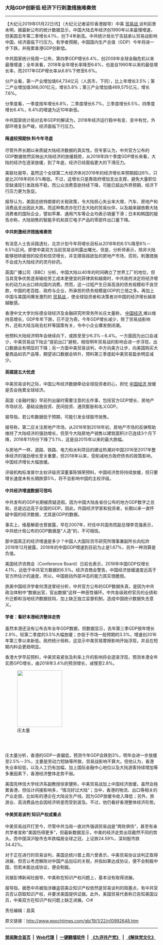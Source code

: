 ### 大陆GDP创新低 经济下行刺激措施难奏效
------------------------

<p>
 【大纪元2019年01月22日讯】（大纪元记者梁珍香港报导）中美
 <a href="http://www.epochtimes.com/gb/tag/%E8%B4%B8%E6%98%93%E6%88%98.html">
  贸易战
 </a>
 谈判前景未明，据最新公布的统计数据显示，中国大陆去年经济创1990年以来最慢增速，但美国去年第二季增长4.1%，创下4年新高。中共统计局长宁吉喆承认贸易战影响中国，经济面临下行压力。有学者预期，中国国内生产总值（GDP）今年将进一步下跌，并拖累香港GDP创新低。
</p>
<p>
 中共国家统计局周一公布，第四季GDP增长6.4%，创2008年全球金融危机以来最慢增速；全年来看，2018年全年增长率降至6.6%，也是自1990年以来的最低增长率，而2017年GDP增长率从6.8%下修至6.6%。
</p>
<p>
 分产业看，第一产业增加值64,734亿元（人民币，下同），比上年增长3.5%；第二产业增加值366,001亿元，增长5.8%；第三产业增加值469,575亿元，增长7.6%。
</p>
<p>
 分季度看，一季度按年增长6.8%，二季度增长6.7%，三季度增长6.5%，四季度增长6.4%，6.4%的增速为近10年新低。
</p>
<p>
 中共国家统计局对去年GDP的解读为，2018年经济运行稳中有变、变中有忧，外部环境复杂严峻，经济面临下行压力。
</p>
<h4>
 降速较预期快 料今年寻底
</h4>
<p>
 尽管外界长期以来质疑大陆经济数据的真实性。但专家认为，中共官方公布的GDP数据依然反映出大陆经济的放缓趋势，从2018年四个季度GDP增长来看，大陆的经济在逐渐放缓，到了年底，经济已经面临更大的下滑压力。
</p>
<p>
 美联社报导，虽然这个全球第二大经济体对2019年的经济增长率预期超过6%，只是比2018年的6.5%略低。不过，这增长只是靠政府增加支出支撑，避免大量职位空缺涌现引发政局不稳，而公众消费意欲持续下降，可能已超出外界预期，经济下行压力更为急促。
</p>
<p>
 报导认为，美国总统特朗普的关税政策，令大陆担心失业率大增，汽车、房地产和消费品支出因此大跌。而这种焦虑亦在打击大陆的贸易伙伴，以及越来越依赖大陆消费者的国际企业，譬如苹果、通用汽车等企业均表示销量下滑；日本和韩国的报告亦称，大陆销售的智能手机和其它电子产品的零部件出口量下降。
</p>
<h4>
 中共刺激经济措施难奏效
</h4>
<p>
 有消息人士告诉路透社，北京计划今年将增长目标从2018年的6.5%降至6%－6.5%区间。即使中美双方当前贸易谈判露出曙光，但是，分析师表示，除非大陆能够扭转疲弱的投资和信贷增长，并支撑摇摇欲坠的房地产市场，否则，刺激措施不会成为大陆经济的灵丹妙药。
</p>
<p>
 英国广播公司（BBC）分析，中国大陆以40年的时间确立了世界工厂的地位，但当其竞争优势逐渐输给劳工成本更便宜的菲律宾和越南时，中共政府决定将经济增长的动力从出口转向国内消费。然而，这一过程产生日渐高涨的债务规模和不良贷款，中国的老百姓、政府与企业，所承担的债务规模是GDP的三倍之多。再加上中国与美国间爆发激烈的
 <a href="http://www.epochtimes.com/gb/tag/%E8%B4%B8%E6%98%93%E6%88%98.html">
  贸易战
 </a>
 ，使全球投资者和决策者对中国的经济增长越来越敏感。
</p>
<p>
 香港中文大学刘佐德全球经济及金融研究所常务所长庄太量称，
 <a href="http://www.epochtimes.com/gb/tag/%E4%B8%AD%E5%9B%BD%E7%BB%8F%E6%B5%8E.html">
  中国经济
 </a>
 难以维持高增长，GDP年年下跌，已不足为奇。今年GDP增长减少，除了贸易战影响外，还和大陆当局去杠杆等国策有关，令中小企业爆发倒闭潮。
</p>
<p>
 他预料大陆经济明年会继续向下，或跌至至少6.3%－6.4%。一方面因为出口会减少，中美贸易战下陆企“提前出口”避税，相信明年贸易战的影响会进一步浮现，出口数据会有明显的下降；另一方面中美贸易谈判，中方向美方让步，向美国购买大量商品如农产品等，期望进口数据会转升，预料第三季度起中美贸易盈余明显减少。
</p>
<h4>
 英媒提五大忧虑
</h4>
<p>
 中美贸易谈判之际，中国公布经济数据牵动全球投资者的心，担忧
 <a href="http://www.epochtimes.com/gb/tag/%E4%B8%AD%E5%9B%BD%E7%BB%8F%E6%B5%8E.html">
  中国经济
 </a>
 放缓是否会拖累全球经济。
</p>
<p>
 英国《金融时报》早前列出届时需要注意的五件事，包括官方GDP增长、房地产市场状况、基础设施投资、民间投资、通货膨胀和名义GDP。
</p>
<p>
 报导指，若公布数据低于预期，可能引发全球股市抛售。
</p>
<p>
 报导称，第二应关注房地产市场，从2016年到2018年初，房地产市场的反弹帮助维持了大陆经济的强劲增长，但至今大陆房地产销售以建筑面积计已连续3个月下降，2018年11月份下降了5.1%，这是自2015年以来的最大跌幅。
</p>
<p>
 与房地产一样，道路、铁路、电力和水利项目的建设热潮对中国2016至2017年整体经济的强劲增长至关重要，但2018年以来，受削减地方政府债务的政策影响，中国经济增长大幅放缓。
</p>
<p>
 评级机构标准普尔主权评级资深董事陈锦荣预料，中国经济势将持续放缓，但只要增长速度未有长期跌穿5%，将不会影响中国的主权评级。
</p>
<h4>
 中共经济增速数据可信吗
</h4>
<p>
 中共发布的GDP长期被质疑造假。因为中国大陆各省份公布的地方GDP数字之总和，总是远远高于全国的GDP。因此，外国经济学家和投资者，长期以来一直怀疑中国的经济数据，尤其是GDP的数据。
</p>
<p>
 事实上，维基解密也曾披露，早在2007年，时任中共国务院副总理李克强表示，中共统计局公布的GDP数据是“人造”的，不可相信。
</p>
<p>
 那中国真正的经济增速是多少？中国人大国际货币研究所理事兼副所长向松祚2018年12月披露，2018年的中国GDP增速到目前为止是1.67%，另外一种测算是负值。
</p>
<p>
 美国经济咨商会（Conference Board）日前也表示，2018年中国GDP仅增长4.1%，远低于中共官方数据的6.5%。经济咨商会警告，中国经济放缓速度远高于官方所估计的速度，所以，中国抵挡外部冲击的能力其实很脆弱。
</p>
<p>
 旅美中国经济学者何清涟曾经分析，中共官方公布的GDP数据失真，是因为中共政治体制中“数据出官，官出数据”这样一种恶性循环。中共各级政府官员的业绩和升迁都和当地经济数据挂钩，加上缺乏独立监督机制，造成中国统计数据失去意义。
</p>
<h4>
 学者：看好本港经济整体走势
</h4>
<p>
 虽然本港还没有公布去年全年GDP数据，但数据显示，去年第三季GDP按年增长2.9%，较第二季度的3.5%大幅放缓；亦低于市场一般预期的3.3%，增速创2016年第三季以来新低。政府统计局称，这显示中美贸易摩擦影响开始浮现，并且在短期内料会更趋明显。
</p>
<p>
 香港大学早前预料，中美贸易紧张及利率上升的影响将会逐渐浮现，预测本港全年实质GPD增长，由2018年3.4%的预测增长，减慢至2.8%。
</p>
<figure class="wp-caption aligncenter" id="attachment_10992659" style="width: 148px">
 <a href="http://i.epochtimes.com/assets/uploads/2019/01/20190122-hsichiao-hk-2.jpg">
  <img alt="" class="size-full wp-image-10992659" height="186" src="http://i.epochtimes.com/assets/uploads/2019/01/20190122-hsichiao-hk-2.jpg" width="148"/>
 </a>
 <br/><figcaption class="wp-caption-text">
  庄太量
 </figcaption><br/>
</figure><br/>
<p>
 庄太量分析，香港的GDP一直偏低，预测今年GDP会跌到3%，明年会进一步放缓至2.5%－3%，主要是劳动力短缺等所致，贸易战影响不算大。但他认为，香港失业率较低，以及人工仍有加幅，加上国际金融中心地位以及大陆游客持续增加等多重因素下，香港经济整体走势不弱。
</p>
<p>
 美国克林信大学经济系副教授徐家健称，中美贸易战加上中国经济放缓，虽然会拖累香港，但估计间接影响多，“情况好过大陆”；当中，香港的物流、出口等相关的产业走弱，比如有的港企在大陆设生产线，因为GDP放缓令收入降低；另外，旅游业、高消费品也会因经济转差而受到波及。不过，他仍看好香港整体经济形势。
</p>
<h4>
 中美贸易谈判 知识产权成重点
</h4>
<p>
 中美贸易战开打至今，尽管中共当局一直对外强调贸易战是“两败俱伤”，甚至有亲共学者宣称“美国伤得更多”，但最新数据显示，中美的经济走势出现截然不同的势头。而中国深沪股市去年跌幅居全球之冠，上证跌24.59%，深圳股市跌34.42%。
</p>
<p>
 对于正在进行的贸易谈判，美国总统川普上周六曾表示，中美贸易协议谈判正取得进展，但否认考虑解除对中国产品加征的关税，并指如果达成协议，便不会制裁中国，但若未能达成协议，便会制裁。
</p>
<p>
 另据彭博新闻社报导，中美称在知识产权问题上，基本没有取得进展。
</p>
<p>
 报导指，据悉中共被指涉嫌盗窃美企知识产权依然是贸易谈判的阻塞点，有中共官员否认窃取知识产权，并要求美国提供证据。此外，美国贸易代表称已告知美国议员，中美双方在知识产权问题上缺乏进展。◇#
</p>
<p>
 责任编辑：昌英
</p>

原文链接：http://www.epochtimes.com/gb/19/1/22/n10992648.htm


------------------------
#### [禁闻聚合首页](https://github.com/gfw-breaker/banned-news/blob/master/README.md) &nbsp;|&nbsp; [Web代理](https://github.com/gfw-breaker/open-proxy/blob/master/README.md) &nbsp;|&nbsp; [一键翻墙软件](https://github.com/gfw-breaker/nogfw/blob/master/README.md) &nbsp;|&nbsp; [《九评共产党》](https://github.com/gfw-breaker/9ping.md/blob/master/README.md#九评之一评共产党是什么) &nbsp;|&nbsp; [《解体党文化》](https://github.com/gfw-breaker/jtdwh.md/blob/master/README.md#绪论)